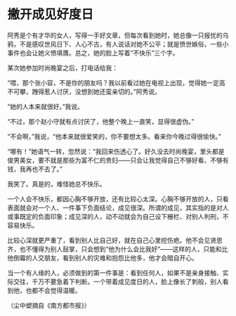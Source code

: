 # 撇开成见好度日

阿秀是个有才华的女人，写得一手好文章，但每次看到她时，她总像一只报忧的乌鸦，不是感叹世风日下、人心不古，有人说话对她不公平；就是愤世嫉俗，一些小事件也会让她义愤填膺。总之，她的脸上写着“不快乐”三个字。 

某次她参加时尚晚宴之后，打电话给我： 

“喂，那个张小容，不是你的朋友吗？我以前看过她在电视上出现，觉得她一定高不可攀，跩得惹人讨厌，没想到她还蛮亲切的。”阿秀说。 

“她的人本来就很好。”我说。 

“不过，那个赵小守就有点讨厌了，他整个晚上一直笑，显得很虚伪。” 

“不会啊，”我说，“他本来就很爱笑的，你不要想太多。看来你今晚过得很愉快。” 

“哪有！”她语气一转，忽然说：“我回来伤透心了。好久没去时尚晚宴，里头都是俊男美女，要不就是那些为富不仁的贵妇——只会让我觉得自己不够好看、不够有钱，我再也不去了。” 

我笑了。真是的，难怪她总不快乐。 

一个人会不快乐，都因心胸不够开放，还有比较心太深。心胸不够开放的人，只看表面就会对一个人、一件事下负面结论，成见很深。所谓的成见，其实指的是对人或事既定的负面印象；成见深的人，动不动就会为自己设下栅栏、对别人判刑，不容易快乐。 

比较心深就更严重了，看到别人比自己好，就在自己心里挖伤疤。他不会见贤思齐，也不懂得为别人鼔掌，只会想到“他为什么会比我好”——这样的人，只能和比他倒霉的人交朋友，看到别人的灾难和抱怨比他多，他才会暗自开心。 

当一个有人缘的人，必须做到的第一件事是：看到任何人，如果不是亲身接触、实际交往，千万不要急着下判断。一个带着成见度日的人，脸上像长了刺般，别人看到他，也都不会觉得温暖。 

（尘中塑摘自《南方都市报》）